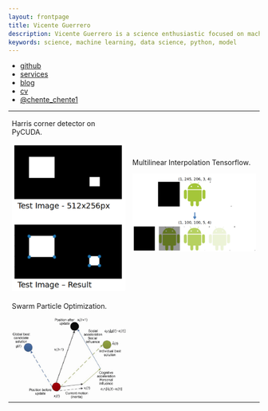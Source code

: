 ```yaml
---
layout: frontpage
title: Vicente Guerrero
description: Vicente Guerrero is a science enthusiastic focused on machine learning
keywords: science, machine learning, data science, python, model
---
```


<div class="navbar">
  <div class="navbar-inner">
      <ul class="nav">
          <li><a href="https://github.com/viclule">github</a></li>
          <li><a href="{{ BASE_PATH }}/pages/services/index">services</a></li>
          <li><a href="{{ BASE_PATH }}/pages/blog/index">blog</a></li>
          <li><a href="{{ BASE_PATH }}/assets/guerrero_cv.pdf">cv</a></li>
          <li><a href="https://twitter.com/chente_chente1">@chente_chente1</a></li>
      </ul>
  </div>
</div>

<table class="wide">
<tr>
  <td class="left">
    <p align="left">Harris corner detector on PyCUDA.</p>
    <a href="pages/repositories/harris_corner_detector.html">
        <img src="assets/repositories/harris_corner_detector.png" alt="harris corner detector" title="harris corner detector"/>
    </a>
  </td>
  <td class="right">
    <p align="left">Multilinear Interpolation Tensorflow.</p>
    <a href="pages/repositories/multilinear_interpolation_tensorflow.html">
        <img src="assets/repositories/multilinear_interpolation_tensorflow.png" alt="multilinear interpolation tensorflow" title="multilinear interpolation tensorflow"/>
    </a>
  </td>
</tr>
<tr>
  <td class="left">
  <p align="left">Swarm Particle Optimization.</p>
    <a href="pages/repositories/swarm_particle_optimization.html">
        <img src="assets/repositories/swarm_particle_optimization.png" alt="SPO" title="SPO"/>
    </a>
  </td>
  <!-- <td class="right">
    <a href="pages/publpics/isletc6_fig4.html">
        <img src="assets/publpics/isletc6_fig4.png" alt="Tian et al. (2015) Fig 4" title="Tian et al. (2015) Fig 4"/>
    </a>
  </td> -->
</tr>
</table>

<!-- <div class="navbar">
  <div class="navbar-inner">
      <ul class="nav">
          <li><a href="morefigs.html">see more figures</a></li>
      </ul>
  </div>
</div> -->

